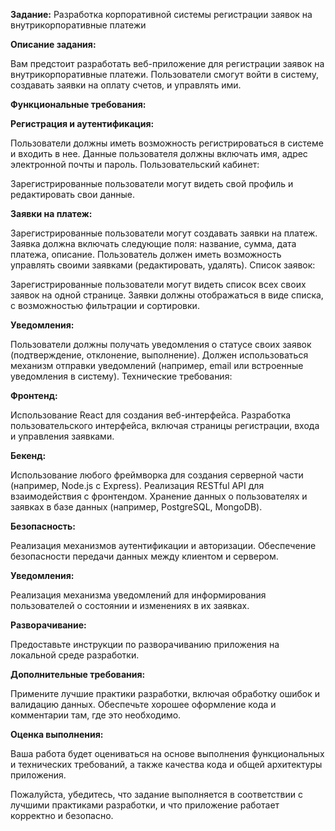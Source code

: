 **Задание:** Разработка корпоративной системы регистрации заявок на внутрикорпоративные платежи

**Описание задания:**

Вам предстоит разработать веб-приложение для регистрации заявок на внутрикорпоративные платежи. Пользователи смогут войти в систему, создавать заявки на оплату счетов, и управлять ими.

**Функциональные требования:**

**Регистрация и аутентификация:**

Пользователи должны иметь возможность регистрироваться в системе и входить в нее.
Данные пользователя должны включать имя, адрес электронной почты и пароль.
Пользовательский кабинет:

Зарегистрированные пользователи могут видеть свой профиль и редактировать свои данные.

**Заявки на платеж:**

Зарегистрированные пользователи могут создавать заявки на платеж.
Заявка должна включать следующие поля: название, сумма, дата платежа, описание.
Пользователь должен иметь возможность управлять своими заявками (редактировать, удалять).
Список заявок:

Зарегистрированные пользователи могут видеть список всех своих заявок на одной странице.
Заявки должны отображаться в виде списка, с возможностью фильтрации и сортировки.

**Уведомления:**

Пользователи должны получать уведомления о статусе своих заявок (подтверждение, отклонение, выполнение).
Должен использоваться механизм отправки уведомлений (например, email или встроенные уведомления в систему).
Технические требования:

**Фронтенд:**

Использование React для создания веб-интерфейса.
Разработка пользовательского интерфейса, включая страницы регистрации, входа и управления заявками.

**Бекенд:**

Использование любого фреймворка для создания серверной части (например, Node.js с Express).
Реализация RESTful API для взаимодействия с фронтендом.
Хранение данных о пользователях и заявках в базе данных (например, PostgreSQL, MongoDB).

**Безопасность:**

Реализация механизмов аутентификации и авторизации.
Обеспечение безопасности передачи данных между клиентом и сервером.

**Уведомления:**

Реализация механизма уведомлений для информирования пользователей о состоянии и изменениях в их заявках.

**Разворачивание:**

Предоставьте инструкции по разворачиванию приложения на локальной среде разработки.

**Дополнительные требования:**

Примените лучшие практики разработки, включая обработку ошибок и валидацию данных.
Обеспечьте хорошее оформление кода и комментарии там, где это необходимо.

**Оценка выполнения:**

Ваша работа будет оцениваться на основе выполнения функциональных и технических требований, а также качества кода и общей архитектуры приложения.

Пожалуйста, убедитесь, что задание выполняется в соответствии с лучшими практиками разработки, и что приложение работает корректно и безопасно.
